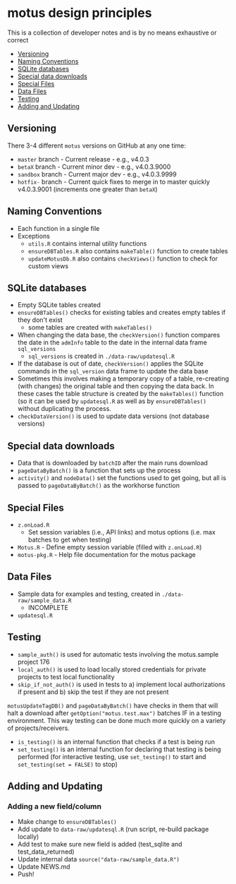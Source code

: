# motus design principles

This is a collection of developer notes and is by no means exhaustive or correct

- [Versioning](#versioning)
- [Naming Conventions](#naming-conventions)
- [SQLite databases](#sqlite-databases)
- [Special data downloads](#special-data-downloads)
- [Special Files](#special-files)
- [Data Files](#data-files)
- [Testing](#testing)
- [Adding and Updating](#adding-and-updating)

## Versioning
There 3-4 different `motus` versions on GitHub at any one time:

- `master` branch - Current release - e.g., v4.0.3
- `betaX` branch - Current minor dev - e.g., v4.0.3.9000
- `sandbox` branch - Current major dev - e.g., v4.0.3.9999
- `hotfix-` branch - Current quick fixes to merge in to master quickly v4.0.3.9001 (increments one greater than `betaX`)


## Naming Conventions
- Each function in a single file
- Exceptions
    - `utils.R` contains internal utility functions
    - `ensureDBTables.R` also contains `makeTable()` function to create tables
    - `updateMotusDb.R` also contains `checkViews()` function to check for custom views
    
## SQLite databases
- Empty SQLite tables created
- `ensureDBTables()` checks for existing tables and creates empty tables if they 
  don't exist
    - some tables are created with `makeTables()`
- When changing the data base, the `checkVersion()` function compares the date 
  in the `admInfo` table to the date in the internal data frame `sql_versions`
    - `sql_versions` is created in `./data-raw/updatesql.R`
- If the database is out of date, `checkVersion()` applies the SQLite commands
  in the `sql_version` data frame to update the data base
- Sometimes this involves making a temporary copy of a table, re-creating (with 
  changes) the original table and then copying the data back. In these cases the
  table structure is created by the `makeTables()` function (so it can be used by 
  `updatesql.R` as well as by `ensureDBTables()` without duplicating the process. 
- `checkDataVersion()` is used to update data versions (not database versions)

## Special data downloads
- Data that is downloaded by `batchID` after the main runs download
- `pageDataByBatch()` is a function that sets up the process
- `activity()` and `nodeData()` set the functions used to get going, but all is 
  passed to `pageDataByBatch()` as the workhorse function

## Special Files
- `z.onLoad.R`
  - Set session variables (i.e., API links) and motus options 
    (i.e. max batches to get when testing)
- `Motus.R` - Define empty session variable (filled with `z.onLoad.R`)
- `motus-pkg.R` - Help file documentation for the motus package

## Data Files
- Sample data for examples and testing, created in `./data-raw/sample_data.R`
  - INCOMPLETE
- `updatesql.R`

## Testing
- `sample_auth()` is used for automatic tests involving the motus.sample project
  176
- `local_auth()` is used to load locally stored credentials for private projects 
  to test local functionality 
- `skip_if_not_auth()` is used in tests to a) implement local authorizations if
  present and b) skip the test if they are not present

`motusUpdateTagDB()` and `pageDataByBatch()` have checks in them that will halt 
a download after `getOption("motus.test.max")` batches IF in a testing 
environment. This way testing can be done much more quickly on a variety of
projects/receivers.

- `is_testing()` is an internal function that checks if a test is being run
- `set_testing()` is an internal function for declaring that testing is being performed (for interactive testing, use `set_testing()` to start and `set_testing(set = FALSE)` to stop)

## Adding and Updating

### Adding a new field/column
- Make change to `ensureDBTables()`
- Add update to `data-raw/updatesql.R` (run script, re-build package locally)
- Add test to make sure new field is added (test_sqlite and test_data_returned)
- Update internal data `source("data-raw/sample_data.R")`
- Update NEWS.md
- Push!




